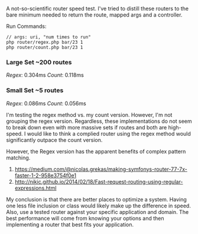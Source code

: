 A not-so-scientific router speed test. I've tried to distill these routers to the bare minimum needed to return the route, mapped args and a controller.

Run Commands:

```
// args: uri, "num times to run"
php router/regex.php bar/23 1
php router/count.php bar/23 1
```

### Large Set ~200 routes
*Regex*: 0.304ms
*Count*: 0.118ms

### Small Set ~5 routes
*Regex*: 0.086ms
*Count*: 0.056ms

I'm testing the regex method vs. my count version. However, I'm not grouping the regex version. Regardless, these implementations do not seem to break down even with more massive sets if routes and both are high-speed. I would like to think a complied router using the regex method would significantly outpace the count version.

However, the Regex version has the apparent benefits of complex pattern matching.

1) https://medium.com/@nicolas.grekas/making-symfonys-router-77-7x-faster-1-2-958e3754f0e1
2) http://nikic.github.io/2014/02/18/Fast-request-routing-using-regular-expressions.html

My conclusion is that there are better places to optimize a system. Having one less file inclusion or class would likely make up the difference in speed. Also, use a tested router against your specific application and domain. The best performance will come from knowing your options and then implementing a router that best fits your application.